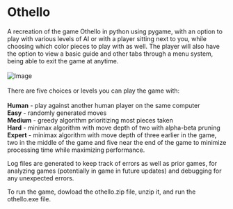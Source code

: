 # Othello
A recreation of the game Othello in python using pygame, with an option to play with various levels of AI or with a player sitting next to you, while choosing which color pieces to play with as well. The player will also have the option to view a basic guide and other tabs through a menu system, being able to exit the game at anytime.<br><br>
![Image](https://github.com/user-attachments/assets/b55e9dd2-643a-4208-ac59-814826d7f4de) <br><br>
There are five choices or levels you can play the game with:<br><br>
**Human** - play against another human player on the same computer<br>
**Easy** - randomly generated moves<br>
**Medium** - greedy algorithm prioritizing most pieces taken<br>
**Hard** - minimax algorithm with move depth of two with alpha-beta pruning<br>
**Expert** - minimax algorithm with move depth of three earlier in the game, two in the middle of the game and five near the end of the game to minimize processing time while maximizing performance.<br>

Log files are generated to keep track of errors as well as prior games, for analyzing games (potentially in game in future updates) and debugging for any unexpected errors. <br>

To run the game, dowload the othello.zip file, unzip it, and run the othello.exe file.
